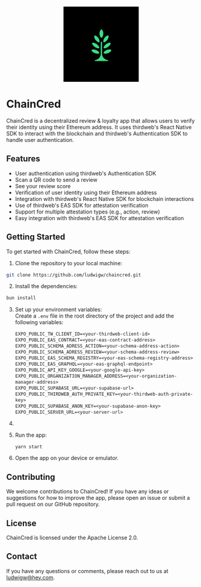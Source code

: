 <p align="center" style="border-radius: 10px">
  <img src="./assets/icon.png" width="200" />
</p>

# ChainCred

ChainCred is a decentralized review & loyalty app that allows users to verify their identity using their Ethereum address. It uses thirdweb's React Native SDK to interact with the blockchain and thirdweb's Authentication SDK to handle user authentication.

## Features

- User authentication using thirdweb's Authentication SDK
- Scan a QR code to send a review
- See your review score
- Verification of user identity using their Ethereum address
- Integration with thirdweb's React Native SDK for blockchain interactions
- Use of thirdweb's EAS SDK for attestation verification
- Support for multiple attestation types (e.g., action, review)
- Easy integration with thirdweb's EAS SDK for attestation verification

## Getting Started

To get started with ChainCred, follow these steps:

1. Clone the repository to your local machine:

```bash
git clone https://github.com/ludwigw/chaincred.git
```

2. Install the dependencies:

```bash
bun install
```

3. Set up your environment variables:  
   Create a `.env` file in the root directory of the project and add the following variables:

   ```
   EXPO_PUBLIC_TW_CLIENT_ID=<your-thirdweb-client-id>
   EXPO_PUBLIC_EAS_CONTRACT=<your-eas-contract-address>
   EXPO_PUBLIC_SCHEMA_ADRESS_ACTION=<your-schema-address-action>
   EXPO_PUBLIC_SCHEMA_ADRESS_REVIEW=<your-schema-address-review>
   EXPO_PUBLIC_EAS_SCHEMA_REGISTRY=<your-eas-schema-registry-address>
   EXPO_PUBLIC_EAS_GRAPHQL=<your-eas-graphql-endpoint>
   EXPO_PUBLIC_API_KEY_GOOGLE=<your-google-api-key>
   EXPO_PUBLIC_ORGANIZATION_MANAGER_ADDRESS=<your-organization-manager-address>
   EXPO_PUBLIC_SUPABASE_URL=<your-supabase-url>
   EXPO_PUBLIC_THIRDWEB_AUTH_PRIVATE_KEY=<your-thirdweb-auth-private-key>
   EXPO_PUBLIC_SUPABASE_ANON_KEY=<your-supabase-anon-key>
   EXPO_PUBLIC_SERVER_URL=<your-server-url>
   ```

4.

5. Run the app:

   ```
   yarn start
   ```

6. Open the app on your device or emulator.

## Contributing

We welcome contributions to ChainCred! If you have any ideas or suggestions for how to improve the app, please open an issue or submit a pull request on our GitHub repository.

## License

ChainCred is licensed under the Apache License 2.0.

## Contact

If you have any questions or comments, please reach out to us at [ludwigw@hey.com](mailto:ludwigw@hey.com).

